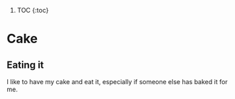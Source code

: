 1. TOC
{:toc}

# Cake

## Eating it

I like to have my cake and eat it, especially if someone else has baked it for me.
